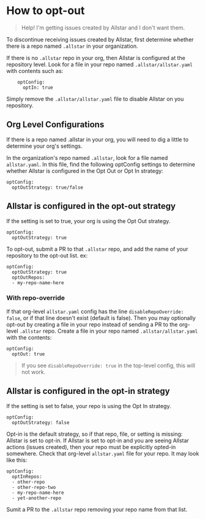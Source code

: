 # How to opt-out
> Help! I'm getting issues created by Allstar and I don't want them.

To discontinue receiving issues created by Allstar, first determine whether there is a repo named `.allstar` in your organization.

If there is no `.allstar` repo in your org, then Allstar is configured at the repository level. Look for a file in your repo named `.allstar/allstar.yaml` with contents such as:
```
    optConfig:
      optIn: true
```
Simply remove the `.allstar/allstar.yaml`  file to disable Allstar on you repository.


## Org Level Configurations
If there is a repo named .allstar in your org, you will need to dig a little to determine your org's settings. 

In the organization's repo named `.allstar`, look for a file named `allstar.yaml`. In this file, find the following optConfig settings to determine whether Allstar is configured in the Opt Out or Opt In strategy:


    optConfig:
      optOutStrategy: true/false

## Allstar is configured in the opt-out strategy
If the setting is set to true, your org is using the Opt Out strategy.

    optConfig:
      optOutStrategy: true

To opt-out, submit a PR to that `.allstar` repo, and add the name of your repository to the opt-out list. ex:

    optConfig:
      optOutStrategy: true
      optOutRepos:
      - my-repo-name-here

### With repo-override

If that org-level `allstar.yaml` config has the line `disableRepoOverride: false`, or if that line doesn't exist (default is false). Then you may optionally opt-out by creating a file in your repo instead of sending a PR to the org-level `.allstar` repo. Create a file in your repo named `.allstar/allstar.yaml` with the contents:

    optConfig:
      optOut: true

> If you see `disableRepoOverride: true` in the top-level config, this will not work.

## Allstar is configured in the opt-in strategy
If the setting is set to false, your repo is using the Opt In strategy.

    optConfig:
      optOutStrategy: false

Opt-in is the default strategy, so if that repo, file, or setting is missing: Allstar is set to opt-in. If Allstar is set to opt-in and you are seeing Allstar actions (issues created), then your repo must be explicitly opted-in somewhere. Check that org-level `allstar.yaml` file for your repo. It may look like this:

    optConfig:
      optInRepos:
      - other-repo
      - other-repo-two
      - my-repo-name-here
      - yet-another-repo

Sumit a PR to the `.allstar` repo removing your repo name from that list.

